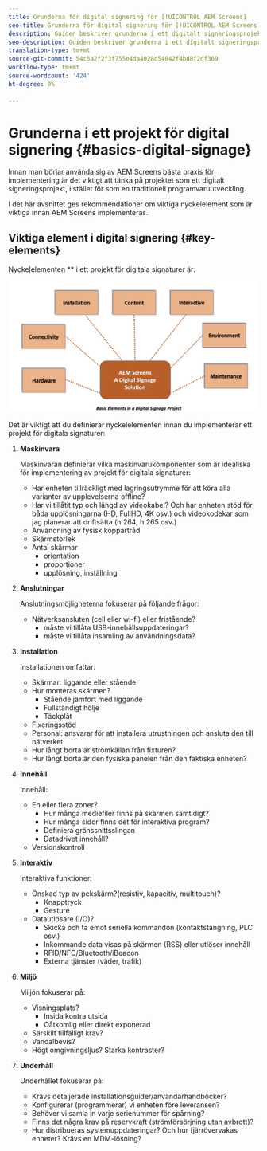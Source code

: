 ```yaml
---
title: Grunderna för digital signering för [!UICONTROL AEM Screens]
seo-title: Grunderna för digital signering för [!UICONTROL AEM Screens]
description: Guiden beskriver grunderna i ett digitalt signeringsprojekt
seo-description: Guiden beskriver grunderna i ett digitalt signeringsprojekt
translation-type: tm+mt
source-git-commit: 54c5a2f2f3f755e4da4028d54042f4bd8f2df369
workflow-type: tm+mt
source-wordcount: '424'
ht-degree: 0%

---
```



# Grunderna i ett projekt för digital signering {#basics-digital-signage}

Innan man börjar använda sig av AEM Screens bästa praxis för implementering är det viktigt att tänka på projektet som ett digitalt signeringsprojekt, i stället för som en traditionell programvaruutveckling.

I det här avsnittet ges rekommendationer om viktiga nyckelelement som är viktiga innan AEM Screens implementeras.

## Viktiga element i digital signering {#key-elements}

Nyckelelementen ** i ett projekt för digitala signaturer är:

![](/help/assets/Elements-Revised.png)

Det är viktigt att du definierar nyckelelementen innan du implementerar ett projekt för digitala signaturer:

1. **Maskinvara**

   Maskinvaran definierar vilka maskinvarukomponenter som är idealiska för implementering av projekt för digitala signaturer:
   * Har enheten tillräckligt med lagringsutrymme för att köra alla varianter av upplevelserna offline?
   * Har vi tillåtit typ och längd av videokabel? Och har enheten stöd för båda upplösningarna (HD, FullHD, 4K osv.) och videokodekar som jag planerar att driftsätta (h.264, h.265 osv.)
   * Användning av fysisk koppartråd
   * Skärmstorlek
   * Antal skärmar
      * orientation
      * proportioner
      * upplösning, inställning

1. **Anslutningar**

   Anslutningsmöjligheterna fokuserar på följande frågor:
   * Nätverksansluten (cell eller wi-fi) eller fristående?
      * måste vi tillåta USB-innehållsuppdateringar?
      * måste vi tillåta insamling av användningsdata?

1. **Installation**

   Installationen omfattar:
   * Skärmar: liggande eller stående
   * Hur monteras skärmen?
      * Stående jämfört med liggande
      * Fullständigt hölje
      * Täckplåt
   * Fixeringsstöd
   * Personal: ansvarar för att installera utrustningen och ansluta den till nätverket
   * Hur långt borta är strömkällan från fixturen?
   * Hur långt borta är den fysiska panelen från den faktiska enheten?

1. **Innehåll**

   Innehåll:
   * En eller flera zoner?
      * Hur många mediefiler finns på skärmen samtidigt?
      * Hur många sidor finns det för interaktiva program?
      * Definiera gränssnittsslingan
      * Datadrivet innehåll?
   * Versionskontroll

1. **Interaktiv**

   Interaktiva funktioner:
   * Önskad typ av pekskärm?(resistiv, kapacitiv, multitouch)?
      * Knapptryck
      * Gesture
   * Datautlösare (I/O)?
      * Skicka och ta emot seriella kommandon (kontaktstängning, PLC osv.)
      * Inkommande data visas på skärmen (RSS) eller utlöser innehåll
      * RFID/NFC/Bluetooth/iBeacon
      * Externa tjänster (väder, trafik)

1. **Miljö**

   Miljön fokuserar på:
   * Visningsplats?
      * Insida kontra utsida
      * Oåtkomlig eller direkt exponerad
   * Särskilt tillfälligt krav?
   * Vandalbevis?
   * Högt omgivningsljus? Starka kontraster?

1. **Underhåll**

   Underhållet fokuserar på:

   * Krävs detaljerade installationsguider/användarhandböcker?
   * Konfigurerar (programmerar) vi enheten före leveransen?
   * Behöver vi samla in varje serienummer för spårning?
   * Finns det några krav på reservkraft (strömförsörjning utan avbrott)?
   * Hur distribueras systemuppdateringar? Och hur fjärrövervakas enheter? Krävs en MDM-lösning?
